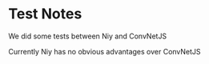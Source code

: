 Test Notes
====
We did some tests between Niy and ConvNetJS

Currently Niy has no obvious advantages over ConvNetJS

